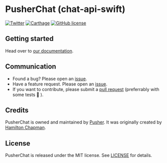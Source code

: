 # PusherChat (chat-api-swift)

[![Twitter](https://img.shields.io/badge/twitter-@Pusher-blue.svg?style=flat)](http://twitter.com/Pusher)
[![Carthage](https://img.shields.io/badge/carthage-compatible-4BC51D.svg?style=flat)](https://github.com/Carthage/Carthage)
[![GitHub license](https://img.shields.io/badge/license-MIT-lightgrey.svg)](https://github.com/pusher/chat-api-swift/blob/master/LICENSE.md)


## Getting started

Head over to [our documentation](https://pusher-mimir-pr-47.herokuapp.com/chat-api/reference/swift/).

## Communication

- Found a bug? Please open an [issue](https://github.com/pusher/chat-api-swift/issues).
- Have a feature request. Please open an [issue](https://github.com/pusher/chat-api-swift/issues).
- If you want to contribute, please submit a [pull request](https://github.com/pusher/chat-api-swift/pulls) (preferrably with some tests 🙂 ).


## Credits

PusherChat is owned and maintained by [Pusher](https://pusher.com). It was originally created by [Hamilton Chapman](https://github.com/hamchapman).


## License

PusherChat is released under the MIT license. See [LICENSE](https://github.com/pusher/chat-api-swift/blob/master/LICENSE.md) for details.
